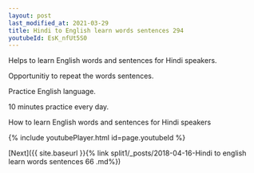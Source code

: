 ```yaml
---
layout: post
last_modified_at: 2021-03-29
title: Hindi to English learn words sentences 294 
youtubeId: EsK_nfUt5S0
---
```

 
 
Helps to learn English words and sentences for Hindi speakers.

Opportunitiy to repeat the words sentences. 

Practice English language. 
 
10 minutes practice every day. 
 
How to learn English words and sentences for Hindi speakers 
 
{% include youtubePlayer.html id=page.youtubeId %}
 
 
[Next]({{ site.baseurl }}{% link  split1/_posts/2018-04-16-Hindi to english learn words sentences 66 .md%})
 
